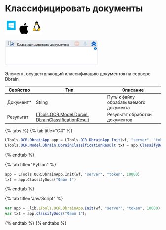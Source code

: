 # Классифицировать документы

![](<../../../../.gitbook/assets/image (100) (1) (1) (1) (1) (1) (70).png>)

![](<../../../../.gitbook/assets/image (344).png>)

Элемент, осуществляющий классификацию документов на сервере Dbrain

| Свойство   | Тип                                                                                            | Описание                               |
| ---------- | ---------------------------------------------------------------------------------------------- | -------------------------------------- |
| Документ\* | String                                                                                         | Путь к файлу обрабатываемого документа |
| Результат  | [LTools.OCR.Model.Dbrain. DbrainClassificationResult](datatypes/dbrainclassificationresult.md) | Результат обработки документов         |

{% tabs %}
{% tab title="C#" %}
```csharp
LTools.OCR.DbrainApp app = LTools.OCR.DbrainApp.Init(wf, "server", "token", 10000);
LTools.OCR.Model.Dbrain.DbrainClassificationResult txt = app.ClassifyDocs("Файл 1");	
```
{% endtab %}

{% tab title="Python" %}
```python
app = LTools.OCR.DbrainApp.Init(wf, "server", "token", 10000)
txt = app.ClassifyDocs("Файл 1")
```
{% endtab %}

{% tab title="JavaScript" %}
```javascript
var app = _lib.LTools.OCR.DbrainApp.Init(wf, "server", "token", 10000);
var txt = app.ClassifyDocs("Файл 1");
```
{% endtab %}
{% endtabs %}
